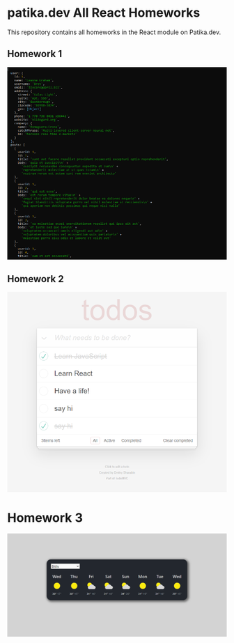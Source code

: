 # patika.dev All React Homeworks
This repository contains all homeworks in the React module on Patika.dev. 
## Homework 1
![Homework1Image](./Homework1/homework1.png)
## Homework 2
![Homework2Image](./Homework2/main/public/homework2.png)
# Homework 3
![Homework3Image](./Homework3/main/public/homework3.png)
